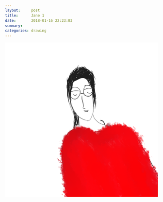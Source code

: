 ```yaml
---
layout:     post
title:      Jane 1
date:       2018-01-16 22:23:03
summary:    
categories: drawing
---
```

![Jane 1](/images/diary/Jane-1.png "Hi")

